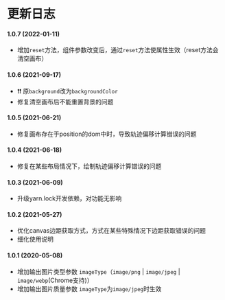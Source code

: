 # 更新日志

#### 1.0.7 (2022-01-11)

* 增加```reset```方法，组件参数改变后，通过```reset```方法使属性生效（reset方法会清空画布）

#### 1.0.6 (2021-09-17)

* &#x2757;&#x2757; 原```background```改为```backgroundColor```
* 修复清空画布后不能重置背景的问题

#### 1.0.5 (2021-06-21)

* 修复画布存在于position的dom中时，导致轨迹偏移计算错误的问题

#### 1.0.4 (2021-06-18)

* 修复在某些布局情况下，绘制轨迹偏移计算错误的问题

#### 1.0.3 (2021-06-09)

* 升级yarn.lock开发依赖，对功能无影响

#### 1.0.2 (2021-05-27)

* 优化canvas边距获取方式，方式在某些特殊情况下边距获取错误的问题
* 细化使用说明

#### 1.0.1 (2020-05-08)

* 增加输出图片类型参数 ```imageType```（```image/png``` &#124; ```image/jpeg``` &#124; ```image/webp```(Chrome支持)）
* 增加输出图片质量参数 ```imageType```为```image/jpeg```时生效

